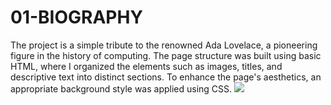 # 01-BIOGRAPHY
The project is a simple tribute to the renowned Ada Lovelace, a pioneering figure in the history of computing. The page structure was built using basic HTML, where I organized the elements such as images, titles, and descriptive text into distinct sections. To enhance the page's aesthetics, an appropriate background style was applied using CSS.
<img src="AdaLocelace.png">
